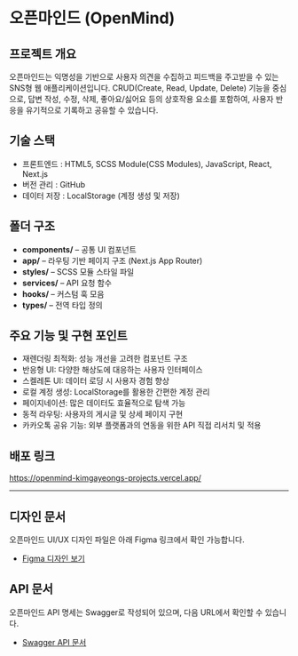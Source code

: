 # 오픈마인드 (OpenMind)

## 프로젝트 개요
오픈마인드는 익명성을 기반으로 사용자 의견을 수집하고 피드백을 주고받을 수 있는 SNS형 웹 애플리케이션입니다.
CRUD(Create, Read, Update, Delete) 기능을 중심으로, 답변 작성, 수정, 삭제, 좋아요/싫어요 등의 상호작용 요소를 포함하여, 사용자 반응을 유기적으로 기록하고 공유할 수 있습니다.

## 기술 스택
- 프론트엔드 : HTML5, SCSS Module(CSS Modules), JavaScript, React, Next.js
- 버전 관리 : GitHub
- 데이터 저장 : LocalStorage (계정 생성 및 저장)

## 폴더 구조
- **components/** – 공통 UI 컴포넌트
- **app/** – 라우팅 기반 페이지 구조 (Next.js App Router)
- **styles/** – SCSS 모듈 스타일 파일
- **services/** – API 요청 함수
- **hooks/** – 커스텀 훅 모음
- **types/** – 전역 타입 정의

## 주요 기능 및 구현 포인트
- 재렌더링 최적화: 성능 개선을 고려한 컴포넌트 구조
- 반응형 UI: 다양한 해상도에 대응하는 사용자 인터페이스
- 스켈레톤 UI: 데이터 로딩 시 사용자 경험 향상
- 로컬 계정 생성: LocalStorage를 활용한 간편한 계정 관리
- 페이지네이션: 많은 데이터도 효율적으로 탐색 가능
- 동적 라우팅: 사용자의 게시글 및 상세 페이지 구현
- 카카오톡 공유 기능: 외부 플랫폼과의 연동을 위한 API 직접 리서치 및 적용

## 배포 링크
https://openmind-kimgayeongs-projects.vercel.app/

---

## 디자인 문서
오픈마인드 UI/UX 디자인 파일은 아래 Figma 링크에서 확인 가능합니다.  
- [Figma 디자인 보기](https://www.figma.com/design/sy1OrnQQF3y7E78ioeGsaM/OPENMIND?node-id=0-1&p=f&t=AF6lCOdT1lmZIgxd-0)
## API 문서
오픈마인드 API 명세는 Swagger로 작성되어 있으며, 다음 URL에서 확인할 수 있습니다.  
- [Swagger API 문서](https://openmind-api.vercel.app/docs/)
